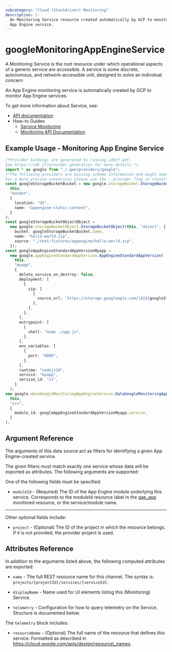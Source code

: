 ```yaml
---
subcategory: "Cloud (Stackdriver) Monitoring"
description: |-
  An Monitoring Service resource created automatically by GCP to monitor an
  App Engine service.
---
```


# googleMonitoringAppEngineService

A Monitoring Service is the root resource under which operational aspects of a
generic service are accessible. A service is some discrete, autonomous, and
network-accessible unit, designed to solve an individual concern

An App Engine monitoring service is automatically created by GCP to monitor
App Engine services.

To get more information about Service, see:

* [API documentation](https://cloud.google.com/monitoring/api/ref_v3/rest/v3/services)
* How-to Guides
  * [Service Monitoring](https://cloud.google.com/monitoring/service-monitoring)
  * [Monitoring API Documentation](https://cloud.google.com/monitoring/api/v3/)

## Example Usage - Monitoring App Engine Service

```typescript
/*Provider bindings are generated by running cdktf get.
See https://cdk.tf/provider-generation for more details.*/
import * as google from "./.gen/providers/google";
/*The following providers are missing schema information and might need manual adjustments to synthesize correctly: google.
For a more precise conversion please use the --provider flag in convert.*/
const googleStorageBucketBucket = new google.storageBucket.StorageBucket(
  this,
  "bucket",
  {
    location: "US",
    name: "appengine-static-content",
  }
);
const googleStorageBucketObjectObject =
  new google.storageBucketObject.StorageBucketObject(this, "object", {
    bucket: googleStorageBucketBucket.name,
    name: "hello-world.zip",
    source: "./test-fixtures/appengine/hello-world.zip",
  });
const googleAppEngineStandardAppVersionMyapp =
  new google.appEngineStandardAppVersion.AppEngineStandardAppVersion(
    this,
    "myapp",
    {
      delete_service_on_destroy: false,
      deployment: [
        {
          zip: [
            {
              source_url: `https://storage.googleapis.com/\${${googleStorageBucketBucket.name}}/\${${googleStorageBucketObjectObject.name}}`,
            },
          ],
        },
      ],
      entrypoint: [
        {
          shell: "node ./app.js",
        },
      ],
      env_variables: [
        {
          port: "8080",
        },
      ],
      runtime: "nodejs10",
      service: "myapp",
      version_id: "v1",
    }
  );
new google.dataGoogleMonitoringAppEngineService.DataGoogleMonitoringAppEngineService(
  this,
  "srv",
  {
    module_id: googleAppEngineStandardAppVersionMyapp.service,
  }
);

```

## Argument Reference

The arguments of this data source act as filters for identifying a given App Engine-created service.

The given filters must match exactly one service whose data will be exported as attributes. The following arguments are supported:

One of the following fields must be specified:

* `moduleId` - (Required) The ID of the App Engine module underlying this
  service. Corresponds to the moduleId resource label in the [gae\_app](https://cloud.google.com/monitoring/api/resources#tag_gae_app) monitored resource, or the service/module name.

***

Other optional fields include:

* `project` - (Optional) The ID of the project in which the resource belongs.
  If it is not provided, the provider project is used.

## Attributes Reference

In addition to the arguments listed above, the following computed attributes are exported:

*   `name` -
    The full REST resource name for this channel. The syntax is:
    `projects/[projectId]/services/[serviceId]`.

*   `displayName` -
    Name used for UI elements listing this (Monitoring) Service.

*   `telemetry` -
    Configuration for how to query telemetry on the Service. Structure is documented below.

The `telemetry` block includes:

* `resourceName` -
  (Optional)
  The full name of the resource that defines this service.
  Formatted as described in
  https://cloud.google.com/apis/design/resource\_names.
